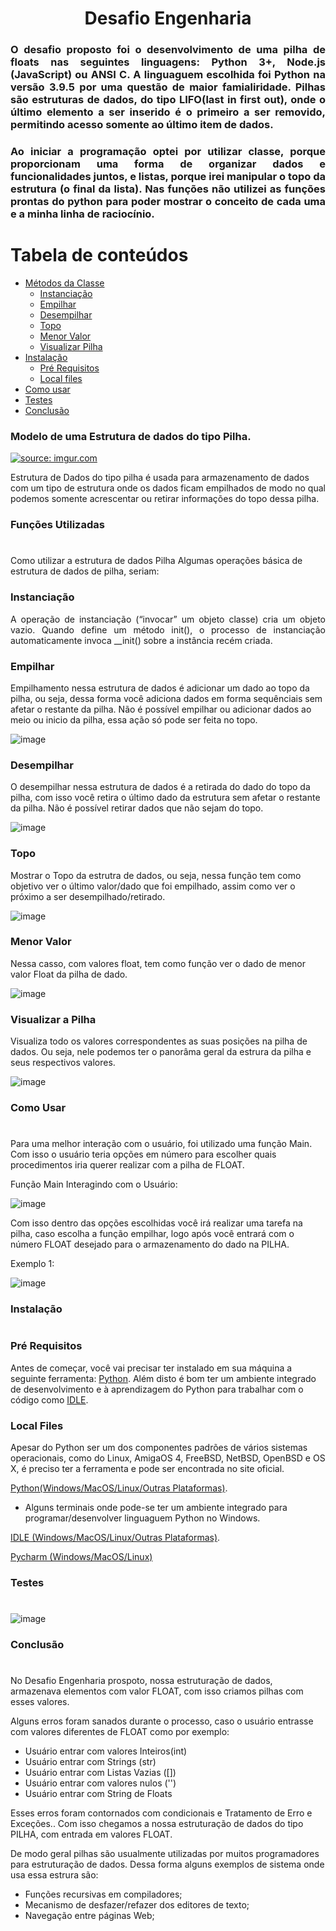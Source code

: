 <h1 align="center"> Desafio Engenharia </h1>

### <p align="justify"> O desafio proposto foi o desenvolvimento de uma pilha de floats nas seguintes linguagens: Python 3+, Node.js (JavaScript) ou ANSI C. A linguaguem escolhida foi Python na versão 3.9.5 por uma questão de maior famialiridade. Pilhas são estruturas de dados, do tipo LIFO(last in first out), onde o último elemento a ser inserido é o primeiro a ser removido, permitindo acesso somente ao último item de dados.  </p> 

### <p align="justify"> Ao iniciar a programação optei por utilizar classe, porque proporcionam uma forma de organizar dados e funcionalidades juntos, e listas, porque irei manipular o topo da estrutura (o final da lista). Nas funções não utilizei as funções prontas do python para poder mostrar o conceito de cada uma e a minha linha de raciocínio.    </p> 


Tabela de conteúdos
=================
<!--ts-->
   * [Métodos da Classe](#funções-utilizadas)
       * [Instanciação](#instanciação)
       * [Empilhar](#empilhar)
       * [Desempilhar](#desempilhar)
       * [Topo](#topo)
       * [Menor Valor](#menor-valor)
       * [Visualizar Pilha](#visualizar-a-pilha)   
   * [Instalação](#instalação)
      * [Pré Requisitos](#pré-requisitos)
      * [Local files](#local-files) 
   * [Como usar](#como-usar)
   * [Testes](#testes)
   * [Conclusão](#conclusão)
<!--te-->


### Modelo de uma Estrutura de dados do tipo Pilha. 

<a href="https://imgur.com/SlYK5Be"><img src="https://i.imgur.com/SlYK5Be.png" title="source: imgur.com" /></a>

Estrutura de Dados do tipo pilha é usada para armazenamento de dados com um tipo de estrutura onde os dados ficam empilhados de modo no qual podemos somente acrescentar ou retirar informações do topo dessa pilha.

### Funções Utilizadas
<h1 align=""> </h1>
Como utilizar a estrutura de dados Pilha
Algumas operações básica de estrutura de dados de pilha, seriam:

### Instanciação
<p align="justify"> A operação de instanciação (“invocar” um objeto classe) cria um objeto vazio. Quando define um método init(), o processo de instanciação automaticamente invoca __init() sobre a instância recém criada. </p> 

### Empilhar
Empilhamento nessa estrutura de dados é adicionar um dado ao topo da pilha, ou seja, dessa forma você adiciona dados em forma sequênciais sem afetar o restante da pilha. Não é possível empilhar ou adicionar dados ao meio ou inicio da pilha, essa ação só pode ser feita no topo.

![image](https://user-images.githubusercontent.com/80843917/126227902-b2f265f1-a4c9-499e-9de2-989f9f2a8ac6.png)


### Desempilhar
O desempilhar nessa estrutura de dados é a retirada do dado do topo da pilha, com isso você retira o último dado da estrutura sem afetar o restante da pilha. Não é possível retirar dados que não sejam do topo.

![image](https://user-images.githubusercontent.com/80843917/126228184-03723a95-8007-45bb-b055-c64980fbf40c.png)

### Topo
Mostrar o Topo da estrutra de dados, ou seja, nessa função tem como objetivo ver o último valor/dado que foi empilhado, assim como ver o próximo a ser desempilhado/retirado.

![image](https://user-images.githubusercontent.com/80843917/126228272-e1f386c0-abbb-4d4d-94c1-c54e38a31cbd.png)


### Menor Valor
Nessa casso, com valores float, tem como função ver o dado de menor valor Float da pilha de dado.

![image](https://user-images.githubusercontent.com/80843917/126228330-e061ec71-54d5-4ed1-8b1c-f970538d2762.png)


### Visualizar a Pilha

Visualiza todo os valores correspondentes as suas posições na pilha de dados. Ou seja, nele podemos ter o panorâma geral da estrura da pilha e seus respectivos valores.

![image](https://user-images.githubusercontent.com/80843917/126228362-566843ad-96dd-4c05-9e8e-c09cfe53dc2d.png)


### Como Usar 
<h1 align=""> </h1>

Para uma melhor interação com o usuário, foi utilizado uma função Main. Com isso o usuário teria opções em número para escolher quais procedimentos iria querer realizar com a pilha de FLOAT.

Função Main Interagindo com o Usuário:

![image](https://user-images.githubusercontent.com/80843917/126230995-e19a363c-2a60-4a45-9129-6cea03fe42e8.png)

Com isso dentro das opções escolhidas você irá realizar uma tarefa na pilha, caso escolha a função empilhar, logo após você entrará com o número FLOAT desejado para o armazenamento do dado na PILHA.

Exemplo 1:

![image](https://user-images.githubusercontent.com/80843917/126231200-0c97d519-00ec-4be3-99c0-4db21b1c2cef.png)





### Instalação
<h1 align=""> </h1>

### Pré Requisitos

Antes de começar, você vai precisar ter instalado em sua máquina a seguinte ferramenta:
[Python](https://www.python.org/).
Além disto é bom ter um ambiente integrado de desenvolvimento e à aprendizagem do Python para trabalhar com o código como [IDLE](https://www.python.org/).

### Local Files 
Apesar do Python ser um dos componentes padrões de vários sistemas operacionais, como do Linux, AmigaOS 4, FreeBSD, NetBSD, OpenBSD e OS X, é preciso ter a ferramenta e pode ser encontrada no site oficial.

[Python(Windows/MacOS/Linux/Outras Plataformas)](https://www.python.org/).

- Alguns terminais onde pode-se ter um ambiente integrado para programar/desenvolver linguaguem Python no Windows.

[IDLE (Windows/MacOS/Linux/Outras Plataformas)](https://www.python.org/).

[Pycharm (Windows/MacOS/Linux)](https://www.jetbrains.com/pt-br/pycharm/download/)

### Testes
<h1 align=""> </h1>


![image](https://user-images.githubusercontent.com/80843917/126229299-89b1eafd-1f29-4719-9abc-5df450044c3c.png)


### Conclusão
<h1 align=""> </h1>
No Desafio Engenharia prospoto, nossa estruturação de dados, armazenava elementos com valor FLOAT, com isso criamos pilhas com esses valores.

Alguns erros foram sanados durante o processo, caso o usuário entrasse com valores diferentes de FLOAT como por exemplo:

* Usuário entrar com valores Inteiros(int)
* Usuário entrar com Strings (str)
* Usuário entrar com  Listas Vazias ([])
* Usuário entrar com valores nulos ('')
* Usuário entrar com String de Floats

Esses erros foram contornados com condicionais e Tratamento de Erro e Exceções..
Com isso chegamos a nossa estruturação de dados do tipo PILHA, com entrada em valores FLOAT.

De modo geral pilhas são usualmente utilizadas por muitos programadores para estruturação de dados.
Dessa forma alguns exemplos de sistema onde usa essa estrura são:
* Funções recursivas em compiladores;
* Mecanismo de desfazer/refazer dos editores de texto;
* Navegação entre páginas Web;

